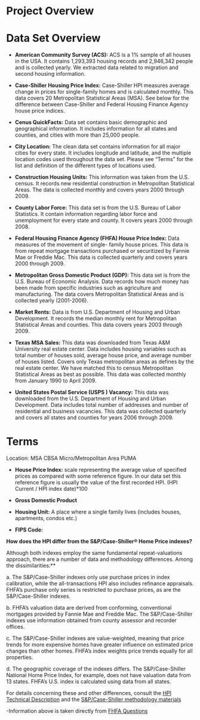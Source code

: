 Project Overview
==================





Data Set Overview
======================

* **American Community Survey (ACS):** ACS is a 1% sample of all houses in the USA. It contains 1,293,393 housing records and 2,946,342 people and is collected yearly. We extracted data related to migration and second  housing information.
* **Case-Shiller Housing Price Index:** Case-Shiller HPI measures average change in prices for single-family homes and is calculated monthly. This data covers 20 Metropolitan Statistical Areas (MSA). See below for the difference between Case-Shiller and Federal Housing Finance Agency house price indices. 
* **Cenus QuickFacts:** Data set contains basic demographic and geographical information. It includes information for all states and counties, and cities with more than 25,000 people. 
* **City Location:** The clean data set contains information for all major cities for every state. It includes longitude and latitude, and the multiple location codes used throughout the data set. Please see “Terms” for the list and definition of the different types of locations used.
* **Construction Housing Units:** This information was taken from the U.S. census. It records new residential construction in Metropolitan Statistical Areas. The data is collected monthly and covers years 2000 through 2009.
* **County Labor Force:** This data set is from the U.S. Bureau of Labor Statistics. It contain information regarding labor force and unemployment for every state and county. It covers years 2000 through 2008. 
* **Federal Housing Finance Agency (FHFA) House Price Index:** Data measures of the movement of single- family house prices. This data is from repeat mortgage transactions purchased or securitized by Fannie Mae or Freddie Mac. This data is collected quarterly and covers years 2000 through 2009. 

* **Metropolitan Gross Domestic Product (GDP):** This data set is from the U.S. Bureau of Economic Analysis. Data records how much money has been made from specific industries such as agriculture and manufacturing. The data covers Metropolitan Statistical Areas and is collected yearly (2001-2006). 
* **Market Rents:** Data is from U.S. Department of Housing and Urban Development. It records the median monthly rent for Metropolitan Statistical Areas and counties.  This data covers years 2003 through 2009.
* **Texas MSA Sales:** This data was downloaded from Texas A&M University real estate center. Data includes housing variables such as total number of houses sold, average house price, and average number of houses listed. Covers only Texas metropolitan areas as defines by the real estate center. We have matched this to census Metropolitan Statistical Areas as best as possible. This data was collected monthly from January 1990 to April 2009. 
* **United States Postal Service (USPS ) Vacancy:** This data was downloaded from the U.S. Department of Housing and Urban Development. Data includes total number of addresses and number of residential and business vacancies. This data was collected quarterly and covers all states and counties for years 2006 through 2009.   

Terms
======================

Location:
	MSA
	CBSA
	Micro/Metropolitan Area
	PUMA

* **House Price Index:** scale representing the average value of specified prices as compared with some reference figure. In our data set this reference figure is usually the value of the first recorded HPI. (HPI Current / HPI index date)*100

* **Gross Domestic Product**

* **Housing Unit:** A place where a single family lives (includes houses, apartments, condos etc.)

* **FIPS Code:**



**How does the HPI differ from the S&P/Case-Shiller® Home Price indexes?**

Although both indexes employ the same fundamental repeat-valuations approach, there are a number of data and methodology differences. Among the dissimilarities:**

a. The S&P/Case-Shiller indexes only use purchase prices in index calibration, while the all-transactions HPI also includes refinance appraisals. FHFA’s purchase only series is restricted to purchase prices, as are the S&P/Case-Shiller indexes.

b. FHFA’s valuation data are derived from conforming, conventional mortgages provided by Fannie Mae and Freddie Mac. The S&P/Case-Shiller indexes use information obtained from county assessor and recorder offices.

c. The S&P/Case-Shiller indexes are value-weighted, meaning that price trends for more expensive homes have greater influence on estimated price changes than other homes. FHFA’s index weights price trends equally for all properties.

d. The geographic coverage of the indexes differs. The S&P/Case-Shiller National Home Price Index, for example, does not have valuation data from 13 states. FHFA’s U.S. index is calculated using data from all states.

For details concerning these and other differences, consult the [HPI Technical Description](http:**//www.fhfa.gov/webfiles/896/hpi_tech.pdf) and the [S&P/Case-Shiller methodology materials](http:**//www.macromarkets.com/csi_housing/documents/tech_discussion.pdf)

-Information above is taken directly from [FHFA Questions](http:**//www.fhfa.gov/Default.aspx?Page=196)


